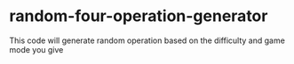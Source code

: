 # random-four-operation-generator
This code will generate random operation based on the difficulty and game mode you give
